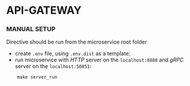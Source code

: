 # API-GATEWAY 

### MANUAL SETUP

Directive should be run from the microservice root folder
- create `.env` file, using `.env.dist` as a template;
- run microservice with *HTTP* server on the `localhost:8888` and *gRPC* server on the `localhost:50051`:
```
    make server_run
```